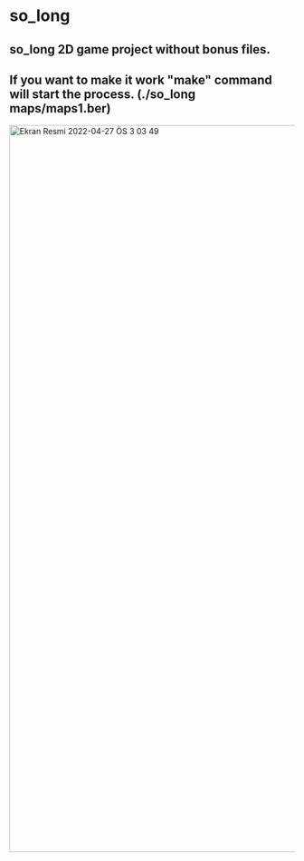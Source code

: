 # so_long
so_long 2D game project without bonus files. 
-------------------------------------------
If you want to make it work "make" command will start the process. (./so_long maps/maps1.ber)
-------------------------------------------


<img width="1282" alt="Ekran Resmi 2022-04-27 ÖS 3 03 49" src="https://user-images.githubusercontent.com/95172971/165514181-4d7a0baa-211d-4a18-96c3-b2907ef38f5c.png">
